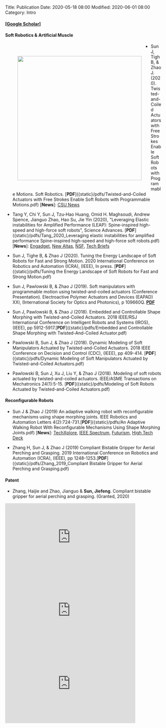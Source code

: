 Title: Publication
Date: 2020-05-18 08:00
Modified: 2020-06-01 08:00
Category: Intro

#### **[[Google Scholar](https://scholar.google.com/citations?user=fjUoHOsAAAAJ&hl=en)]**

#### Soft Robotics & Artificial Muscle
<figure>
<img src="{static}/pdfs/Soft_Robotics_Arm_Actuated_By_TCA.gif" style="float:left; width:400px; padding-top:40px; padding-right:30px; padding-bottom:25px; padding-left:0px;">
</figure>

<!--- Sun J, & Zhao J.(2020). Integrated Actuation and Self-Sensing for Twisted-and-Coiled Actuators with Applications to Innervated Soft Robots. IROS. Accepted [__PDF__]({static}/pdfs/Integrated Actuation and Self-Sensing for Twisted-and-Coiled Actuators with Applications to Innervated Soft Robots.pdf) [__News__]: [CSU News](https://engr.source.colostate.edu/soft-robots-can-flex-artificial-muscles-made-from-sewing-thread/), [TechXplore](https://techxplore.com/news/2020-07-artificial-muscle-thread-enables-motions.html)-->

- Sun J, Tigh B, & Zhao J. (2020). Twisted-and-Coiled Actuators with Free Strokes Enable Soft Robots with Programmable Motions. Soft Robotics. [__PDF__]({static}/pdfs/Twisted-and-Coiled Actuators with Free Strokes Enable Soft Robots with Programmable Motions.pdf) [__News__]: [CSU News](https://engr.source.colostate.edu/soft-robots-can-flex-artificial-muscles-made-from-sewing-thread/)

- Tang Y, Chi Y, Sun J, Tzu-Hao Huang, Omid H. Maghsoudi, Andrew Spence, Jianguo Zhao, Hao Su, Jie Yin (2020), "Leveraging Elastic instabilities for Amplified Performance (LEAP): Spine-inspired high-speed and high-force soft robots", Science Advances. [__PDF__]({static}/pdfs/Tang_2020_Leveraging elastic instabilities for amplified performance Spine-inspired high-speed and high-force soft robots.pdf) [__News__]: [Engadget](https://www.engadget.com/soft-cheetah-robot-flexible-spine-ncsu-180005178.html?guce_referrer=aHR0cHM6Ly9qaWV5aW4ud29yZHByZXNzLm5jc3UuZWR1L3B1YmxpY2F0aW9ucy8&guce_referrer_sig=AQAAAGpvjcXKvjyCsTniIl2WgrMVSRGl-b7m0TAFvNxGXgJ0sMgAtxwoTmFe757_Uj0PseriC8bNhjmelDRcisXzviyhZOF_pVG_gEzUM0U8W_UWIPC67NlHFDWn8MxW-y8viZeCuC3y97YV4ImrEy7jJLTCfjlSUI1HN4gEwHWVk-od&guccounter=2), [New Altas](https://newatlas.com/robotics/leap-cheetah-soft-bodied-robot/), [NSF](https://www.nsf.gov/discoveries/disc_summ.jsp?cntn_id=300598&org=NSF&from=news), [Tech Briefs](https://www.techbriefs.com/component/content/article/tb/stories/blog/36930)
- Sun J, Tighe B, & Zhao J (2020). Tuning the Energy Landscape of Soft Robots for Fast and Strong Motion. 2020 International Conference on Robotics and Automation (ICRA), (IEEE), In press. [__PDF__]({static}/pdfs/Tuning the Energy Landscape of Soft Robots for Fast and Strong Motion.pdf)

- Sun J, Pawlowski B, & Zhao J (2019). Soft manipulators with programmable motion using twisted-and-coiled actuators (Conference Presentation). Electroactive Polymer Actuators and Devices (EAPAD) XXI, (International Society for Optics and Photonics), p 109660Q. [__PDF__]({static}/pdfs/SPIE_JiefengSun.pdf)

- Sun J, Pawlowski B, & Zhao J (2018). Embedded and Controllable Shape Morphing with Twisted-and-Coiled Actuators. 2018 IEEE/RSJ International Conference on Intelligent Robots and Systems (IROS), (IEEE), pp 5912-5917.[__PDF__]({static}/pdfs/Embedded and Controllable Shape Morphing with Twisted-And-Coiled Actuator.pdf)

- Pawlowski B, Sun J, & Zhao J (2018). Dynamic Modeling of Soft Manipulators Actuated by Twisted-and-Coiled Actuators. 2018 IEEE Conference on Decision and Control (CDC), (IEEE), pp 409-414. [__PDF__]({static}/pdfs/Dynamic Modeling of Soft Manipulators Actuated by Twisted-and-Coiled Actuators.pdf)

- Pawlowski B, Sun J, Xu J, Liu Y, & Zhao J (2018). Modeling of soft robots actuated by twisted-and-coiled actuators. IEEE/ASME Transactions on Mechatronics 24(1):5-15. [__PDF__]({static}/pdfs/Modeling of Soft Robots Actuated by Twisted-and-Coiled Actuators.pdf)

#### Reconfigurable Robots

- Sun J & Zhao J (2019) An adaptive walking robot with reconfigurable mechanisms using shape morphing joints. IEEE Robotics and Automation Letters 4(2):724-731.[__PDF__]({static}/pdfs/An Adaptive Walking Robot With Reconfigurable Mechanisms Using Shape Morphing Joints.pdf) [__News__]: [TechXplore](https://techxplore.com/news/2019-02-shape-morphing-joints-small-robots-ace.html), [IEEE Spectrum](https://spectrum.ieee.org/automaton/robotics/robotics-hardware/robot-melts-its-bones-to-change-how-it-walks), [Futurism](https://futurism.com/the-byte/robot-melt-bones-avoid-obstacles), [High Tech Deck](https://hightechdeck.com/adaptive-robot-melts-solidifies-its-bones-on-the-fly-to-avoid-obstacles/)

- Zhang H, Sun J, & Zhao J (2019) Compliant Bistable Gripper for Aerial Perching and Grasping. 2019 International Conference on Robotics and Automation (ICRA), (IEEE), pp 1248-1253.[__PDF__]({static}/pdfs/Zhang_2019_Compliant Bistable Gripper for Aerial Perching and Grasping.pdf)

#### Patent

- Zhang, Haijie and Zhao, Jianguo & **Sun, Jiefeng**. Compliant bistable gripper for aerial perching and grasping. (Granted, 2020)


<iframe width="420" height="236" src="https://www.youtube.com/embed/RK1Jnvfy6J4" frameborder="0" allow="accelerometer; autoplay; encrypted-media; gyroscope; picture-in-picture" allowfullscreen></iframe>
<iframe width="420" height="236" src="https://www.youtube.com/embed/igZG-D9EWXI" frameborder="0" allow="accelerometer; autoplay; encrypted-media; gyroscope; picture-in-picture" allowfullscreen></iframe>
<iframe width="420" height="236" src="https://www.youtube.com/embed/ltEVEZvpb-k" frameborder="0" allow="accelerometer; autoplay; encrypted-media; gyroscope; picture-in-picture" allowfullscreen></iframe>
<!--<iframe width="420" height="236" src="https://www.youtube.com/embed/WyPtp2IQqPo" frameborder="0" allow="accelerometer; autoplay; encrypted-media; gyroscope; picture-in-picture" allowfullscreen></iframe>-->

